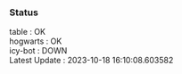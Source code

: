 ### Status


table : OK  
hogwarts : OK  
icy-bot : DOWN  
Latest Update : 2023-10-18 16:10:08.603582
